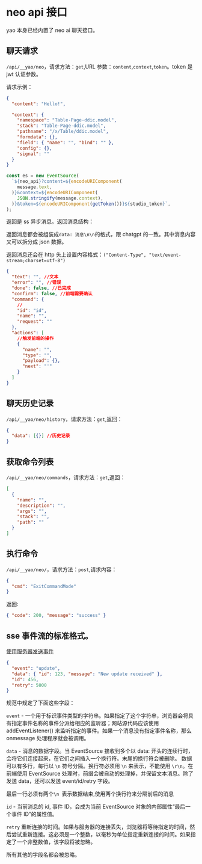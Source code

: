 # neo api 接口

yao 本身已经内置了 neo ai 聊天接口。

## 聊天请求

`/api/__yao/neo`，请求方法：`get`,URL 参数：`content`,`context`,`token`。token 是 jwt 认证参数。

请求示例：

```json
{
  "content": "Hello!",

  "context": {
    "namespace": "Table-Page-ddic.model",
    "stack": "Table-Page-ddic.model",
    "pathname": "/x/Table/ddic.model",
    "formdata": {},
    "field": { "name": "", "bind": "" },
    "config": {},
    "signal": ""
  }
}
```

```js
const es = new EventSource(
  `${neo_api}?content=${encodeURIComponent(
    message.text,
  )}&context=${encodeURIComponent(
    JSON.stringify(message.context),
  )}&token=${encodeURIComponent(getToken())}${studio_token}`,
);
```

返回是 ss 异步消息。返回消息结构：

返回消息都会被组装成`data: 消息\n\n`的格式，跟 chatgpt 的一致。其中消息内容又可以拆分成 json 数据。

返回消息还会在 http 头上设置内容格式：`("Content-Type", "text/event-stream;charset=utf-8")`

```json
{
  "text": "", //文本
  "error": "", //错误
  "done": false, //已完成
  "confirm": false, //前端需要确认
  "command": {
    //
    "id": "id",
    "name": "",
    "request": ""
  },
  "actions": [
    //触发前端的操作
    {
      "name": "",
      "type": "",
      "payload": {},
      "next": "'"
    }
  ]
}
```

## 聊天历史记录

`/api/__yao/neo/history`，请求方法：`get`,返回：

```json
{
  "data": [{}] //历史记录
}
```

## 获取命令列表

`/api/__yao/neo/commands`，请求方法：`get`,返回：

```json
[
  {
    "name": "",
    "description": "",
    "args": "",
    "stack": "",
    "path": ""
  }
]
```

## 执行命令

`/api/__yao/neo/`，请求方法：`post`,请求内容：

```json
{
  "cmd": "ExitCommandMode"
}
```

返回:

```json
{ "code": 200, "message": "success" }
```

## sse 事件流的标准格式。

[使用服务器发送事件](https://developer.mozilla.org/zh-CN/docs/Web/API/Server-sent_events/Using_server-sent_events#%E4%BA%8B%E4%BB%B6%E6%B5%81%E6%A0%BC%E5%BC%8F)

```json
{
  "event": "update",
  "data": { "id": 123, "message": "New update received" },
  "id": 456,
  "retry": 5000
}
```

规范中规定了下面这些字段：

`event` - 一个用于标识事件类型的字符串。如果指定了这个字符串，浏览器会将具有指定事件名称的事件分派给相应的监听器；网站源代码应该使用 addEventListener() 来监听指定的事件。如果一个消息没有指定事件名称，那么 onmessage 处理程序就会被调用。

`data` - 消息的数据字段。当 EventSource 接收到多个以 data: 开头的连续行时，会将它们连接起来，在它们之间插入一个换行符。末尾的换行符会被删除。
数据可以有多行，每行以 `\n` 符号分隔。换行符必须用 `\n` 来表示，不能使用 `\r\n`。在前端使用 EventSource 处理时，前缀会被自动的处理掉，并保留文本消息。除了发送 data，还可以发送 event/id/retry 字段。

最后一行必须有两个`\n `表示数据结束,使用两个换行符来分隔前后的消息

`id` - 当前消息的 id, 事件 ID，会成为当前 EventSource 对象的内部属性“最后一个事件 ID”的属性值。

`retry`
重新连接的时间。如果与服务器的连接丢失，浏览器将等待指定的时间，然后尝试重新连接。这必须是一个整数，以毫秒为单位指定重新连接的时间。如果指定了一个非整数值，该字段将被忽略。

所有其他的字段名都会被忽略。

